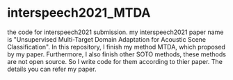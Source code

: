 # interspeech2021_MTDA
the code for interspeech2021 submission.
my interspeech2021 paper name is "Unsupervised Multi-Target Domain Adaptation for Acoustic Scene Classification".
In this repository, I finish my method MTDA, which proposed by my paper. Furthermore, I also finish other SOTO methods, these methods are not open source. So I write code for them according to thier paper. The details you can refer my paper.

